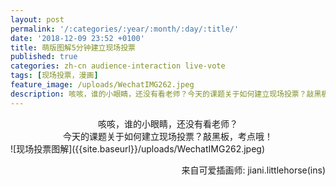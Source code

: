 ```yaml
---
layout: post
permalink: '/:categories/:year/:month/:day/:title/'
date: '2018-12-09 23:52 +0100'
title: 萌版图解5分钟建立现场投票
published: true
categories: zh-cn audience-interaction live-vote 
tags: [现场投票，漫画]
feature_image: /uploads/WechatIMG262.jpeg
description: 咳咳，谁的小眼睛，还没有看老师？今天的课题关于如何建立现场投票？敲黑板，考点哦！
---
```


<center> 咳咳，谁的小眼睛，还没有看老师？</center>
<center> 今天的课题关于如何建立现场投票？敲黑板，考点哦！</center>
![现场投票图解]({{site.baseurl}}/uploads/WechatIMG262.jpeg)
<p align="right">来自可爱插画师: jiani.littlehorse(ins)</p>